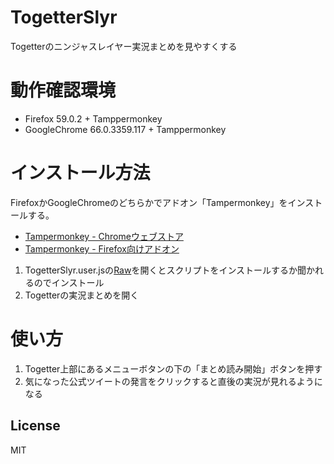 # TogetterSlyr
Togetterのニンジャスレイヤー実況まとめを見やすくする

# 動作確認環境
- Firefox 59.0.2 + Tamppermonkey
- GoogleChrome 66.0.3359.117 + Tamppermonkey

# インストール方法
FirefoxかGoogleChromeのどちらかでアドオン「Tampermonkey」をインストールする。
- [Tampermonkey - Chromeウェブストア](https://chrome.google.com/webstore/detail/tampermonkey/dhdgffkkebhmkfjojejmpbldmpobfkfo?hl=ja)
- [Tampermonkey - Firefox向けアドオン](https://addons.mozilla.org/ja/firefox/addon/tampermonkey/)
1. TogetterSlyr.user.jsの[Raw](https://github.com/rizenback000/TogetterSlyr/raw/master/TogetterSlyr.user.js)を開くとスクリプトをインストールするか聞かれるのでインストール
2. Togetterの実況まとめを開く

# 使い方
1. Togetter上部にあるメニューボタンの下の「まとめ読み開始」ボタンを押す
1. 気になった公式ツイートの発言をクリックすると直後の実況が見れるようになる


## License
MIT
